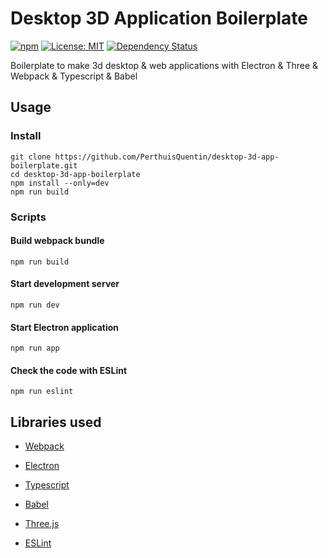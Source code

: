 # Desktop 3D Application Boilerplate

[![npm](https://badge.fury.io/js/desktop-3d-app-boilerplate.svg)](https://www.npmjs.com/package/desktop-3d-app-boilerplate)
[![License: MIT](https://img.shields.io/badge/License-MIT-yellow.svg)](https://opensource.org/licenses/MIT)
[![Dependency Status](https://gemnasium.com/badges/github.com/PerthuisQuentin/desktop-3d-app-boilerplate.svg)](https://gemnasium.com/github.com/PerthuisQuentin/desktop-3d-app-boilerplate)

Boilerplate to make 3d desktop & web applications with Electron & Three & Webpack & Typescript & Babel

## Usage

### Install

```
git clone https://github.com/PerthuisQuentin/desktop-3d-app-boilerplate.git
cd desktop-3d-app-boilerplate
npm install --only=dev
npm run build
```

### Scripts

#### Build webpack bundle

```
npm run build
```

#### Start development server

```
npm run dev
```

#### Start Electron application

```
npm run app
```

#### Check the code with ESLint 

```
npm run eslint
```

## Libraries used

- [Webpack](https://webpack.js.org/)

- [Electron](https://electron.atom.io/)

- [Typescript](https://www.typescriptlang.org/)

- [Babel](https://babeljs.io/)

- [Three.js](https://threejs.org/)

- [ESLint](https://eslint.org/)